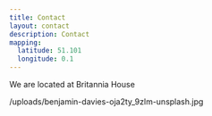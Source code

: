 ```yaml
---
title: Contact
layout: contact
description: Contact
mapping:
  latitude: 51.101
  longitude: 0.1
---
```

We are located at Britannia House

/uploads/benjamin-davies-oja2ty_9zlm-unsplash.jpg

